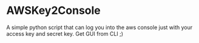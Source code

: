 # AWSKey2Console
A simple python script that can log you into the aws console just with your access key and secret key. Get GUI from CLI ;)
